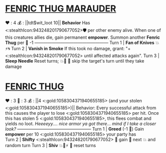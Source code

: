 # [**__FENRIC THUG MARAUDER__**](<https://www.youtube.com/watch?v=kiyDawjd2e0>)
❤️ : 4
💰 : ||tdt$wit_loot 10||
**Behavior** Has <:stealthIcon:943248201790677052>🛡️ per other enemy alive. When one of this creatures allies die, gain permanent __empower__. Summon another **Fenric Thug** per 👥 -1
—————————————————
Turn 1  | **Fan of Knives** 💥⚡🌀
Turn 2 | **Vanish in Smoke** If this took no damage, grant: "+<:stealthIcon:943248201790677052> until affected attacks again". 
Turn 3 | **Sleep Needle** Reset turns; 💥🎯 🔀 skip the target's turn until they take damage


# [**__FENRIC THUG__**](<https://www.youtube.com/watch?v=geQhMmSbK2k>)
❤️ : 3
🔷 : 3
💰 : ||4 <:gold:1058304371940655185> (and your stolen <:gold:1058304371940655185>)||
Behavior: Every successful attack from this causes the player to lose <:gold:1058304371940655185> per hit. Once this has stolen 5 <:gold:1058304371940655185>, this flees combat and yields no loot.
*Heeeeyy.... nice armor ya got there... mind if I take a closer look?*
—————————————————
Turn 1  | **Greed** (-1 🔷) Gain __empower__ per 10 <:gold:1058304371940655185> your party has  
Turn 2 | **Shifty** <:stealthIcon:943248201790677052> 🔀 gain 🎯 next 💥 and random turn
Turn 3 | **Shiv** 💥🚫⚡ 🔀  reset turns
